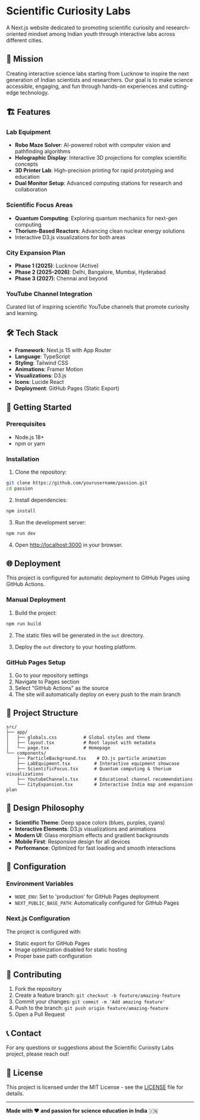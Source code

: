 # Scientific Curiosity Labs

A Next.js website dedicated to promoting scientific curiosity and research-oriented mindset among Indian youth through interactive labs across different cities.

## 🚀 Mission

Creating interactive science labs starting from Lucknow to inspire the next generation of Indian scientists and researchers. Our goal is to make science accessible, engaging, and fun through hands-on experiences and cutting-edge technology.

## 🏗️ Features

### Lab Equipment 
- **Robo Maze Solver**: AI-powered robot with computer vision and pathfinding algorithms
- **Holographic Display**: Interactive 3D projections for complex scientific concepts
- **3D Printer Lab**: High-precision printing for rapid prototyping and education
- **Dual Monitor Setup**: Advanced computing stations for research and collaboration

### Scientific Focus Areas
- **Quantum Computing**: Exploring quantum mechanics for next-gen computing
- **Thorium-Based Reactors**: Advancing clean nuclear energy solutions
- Interactive D3.js visualizations for both areas

### City Expansion Plan
- **Phase 1 (2025)**: Lucknow (Active)
- **Phase 2 (2025-2026)**: Delhi, Bangalore, Mumbai, Hyderabad
- **Phase 3 (2027)**: Chennai and beyond

### YouTube Channel Integration
Curated list of inspiring scientific YouTube channels that promote curiosity and learning.

## 🛠️ Tech Stack

- **Framework**: Next.js 15 with App Router
- **Language**: TypeScript
- **Styling**: Tailwind CSS
- **Animations**: Framer Motion
- **Visualizations**: D3.js
- **Icons**: Lucide React
- **Deployment**: GitHub Pages (Static Export)

## 🚀 Getting Started

### Prerequisites
- Node.js 18+ 
- npm or yarn

### Installation

1. Clone the repository:
```bash
git clone https://github.com/yourusername/passion.git
cd passion
```

2. Install dependencies:
```bash
npm install
```

3. Run the development server:
```bash
npm run dev
```

4. Open [http://localhost:3000](http://localhost:3000) in your browser.

## 🌐 Deployment

This project is configured for automatic deployment to GitHub Pages using GitHub Actions.

### Manual Deployment

1. Build the project:
```bash
npm run build
```

2. The static files will be generated in the `out` directory.

3. Deploy the `out` directory to your hosting platform.

### GitHub Pages Setup

1. Go to your repository settings
2. Navigate to Pages section
3. Select "GitHub Actions" as the source
4. The site will automatically deploy on every push to the main branch

## 📁 Project Structure

```
src/
├── app/
│   ├── globals.css          # Global styles and theme
│   ├── layout.tsx           # Root layout with metadata
│   └── page.tsx             # Homepage
└── components/
    ├── ParticleBackground.tsx    # D3.js particle animation
    ├── LabEquipment.tsx         # Interactive equipment showcase
    ├── ScientificFocus.tsx      # Quantum computing & thorium visualizations
    ├── YoutubeChannels.tsx      # Educational channel recommendations
    └── CityExpansion.tsx        # Interactive India map and expansion plan
```

## 🎨 Design Philosophy

- **Scientific Theme**: Deep space colors (blues, purples, cyans)
- **Interactive Elements**: D3.js visualizations and animations
- **Modern UI**: Glass morphism effects and gradient backgrounds
- **Mobile First**: Responsive design for all devices
- **Performance**: Optimized for fast loading and smooth interactions

## 🔧 Configuration

### Environment Variables
- `NODE_ENV`: Set to 'production' for GitHub Pages deployment
- `NEXT_PUBLIC_BASE_PATH`: Automatically configured for GitHub Pages

### Next.js Configuration
The project is configured with:
- Static export for GitHub Pages
- Image optimization disabled for static hosting
- Proper base path configuration

## 🤝 Contributing

1. Fork the repository
2. Create a feature branch: `git checkout -b feature/amazing-feature`
3. Commit your changes: `git commit -m 'Add amazing feature'`
4. Push to the branch: `git push origin feature/amazing-feature`
5. Open a Pull Request

## 📞 Contact

For any questions or suggestions about the Scientific Curiosity Labs project, please reach out!

## 📄 License

This project is licensed under the MIT License - see the [LICENSE](LICENSE) file for details.

---

**Made with ❤️ and passion for science education in India** 🇮🇳
